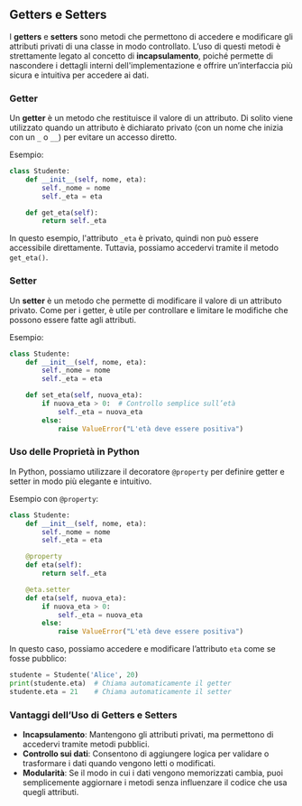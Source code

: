 ## Getters e Setters

I **getters** e **setters** sono metodi che permettono di accedere e modificare gli attributi privati di una classe in modo controllato. L’uso di questi metodi è strettamente legato al concetto di **incapsulamento**, poiché permette di nascondere i dettagli interni dell'implementazione e offrire un’interfaccia più sicura e intuitiva per accedere ai dati.

### Getter

Un **getter** è un metodo che restituisce il valore di un attributo. Di solito viene utilizzato quando un attributo è dichiarato privato (con un nome che inizia con un `_` o `__`) per evitare un accesso diretto.

Esempio:

```python
class Studente:
    def __init__(self, nome, eta):
        self._nome = nome
        self._eta = eta

    def get_eta(self):
        return self._eta
```

In questo esempio, l'attributo `_eta` è privato, quindi non può essere accessibile direttamente. Tuttavia, possiamo accedervi tramite il metodo `get_eta()`.

### Setter

Un **setter** è un metodo che permette di modificare il valore di un attributo privato. Come per i getter, è utile per controllare e limitare le modifiche che possono essere fatte agli attributi.

Esempio:

```python
class Studente:
    def __init__(self, nome, eta):
        self._nome = nome
        self._eta = eta

    def set_eta(self, nuova_eta):
        if nuova_eta > 0:  # Controllo semplice sull’età
            self._eta = nuova_eta
        else:
            raise ValueError("L'età deve essere positiva")
```

### Uso delle Proprietà in Python

In Python, possiamo utilizzare il decoratore `@property` per definire getter e setter in modo più elegante e intuitivo.

Esempio con `@property`:

```python
class Studente:
    def __init__(self, nome, eta):
        self._nome = nome
        self._eta = eta

    @property
    def eta(self):
        return self._eta

    @eta.setter
    def eta(self, nuova_eta):
        if nuova_eta > 0:
            self._eta = nuova_eta
        else:
            raise ValueError("L'età deve essere positiva")
```

In questo caso, possiamo accedere e modificare l’attributo `eta` come se fosse pubblico:

```python
studente = Studente('Alice', 20)
print(studente.eta)  # Chiama automaticamente il getter
studente.eta = 21    # Chiama automaticamente il setter
```

### Vantaggi dell’Uso di Getters e Setters

- **Incapsulamento**: Mantengono gli attributi privati, ma permettono di accedervi tramite metodi pubblici.
- **Controllo sui dati**: Consentono di aggiungere logica per validare o trasformare i dati quando vengono letti o modificati.
- **Modularità**: Se il modo in cui i dati vengono memorizzati cambia, puoi semplicemente aggiornare i metodi senza influenzare il codice che usa quegli attributi.
